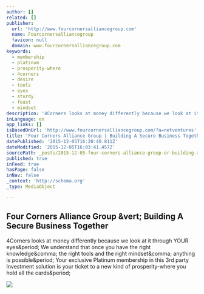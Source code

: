 ```yaml
---
author: []
related: []
publisher:
  url: 'http://www.fourcornersalliancegroup.com'
  name: Fourcornersalliancegroup
  favicon: null
  domain: www.fourcornersalliancegroup.com
keywords:
  - membership
  - platinum
  - prosperity-where
  - 4corners
  - desire
  - tools
  - eyes
  - sturdy
  - feast
  - mindset
description: '4Corners looks at money differently because we look at it through YOUR eyes. We understand that once you have the right knowledge, the right tools and the right mindset, anything is possible. Your exclusive Platinum membership in this 3rd party Investment solution is your ticket to a new kind of prosperity-where you hold all the cards.'
inLanguage: en
app_links: []
isBasedOnUrl: 'http://www.fourcornersalliancegroup.com/?a=netventures'
title: 'Four Corners Alliance Group | Building A Secure Business Together'
datePublished: '2015-12-05T16:20:40.811Z'
dateModified: '2015-12-05T16:03:41.457Z'
sourcePath: _posts/2015-12-05-four-corners-alliance-group-or-building-a-secure-business-tog.md
published: true
inFeed: true
hasPage: false
inNav: false
_context: 'http://schema.org'
_type: MediaObject

---
```

<article style=""><h1>Four Corners Alliance Group &amp;vert; Building A Secure Business Together</h1><p>4Corners looks at money differently because we look at it through YOUR eyes&amp;period; We understand that once you have the right knowledge&amp;comma; the right tools and the right mindset&amp;comma; anything is possible&amp;period; Your exclusive Platinum membership in this 3rd party Investment solution is your ticket to a new kind of prosperity-where you hold all the cards&amp;period;</p><img src="http://www.fourcornersalliancegroup.com/wp-content/uploads/2014/11/happy-team.jpg" /></article>